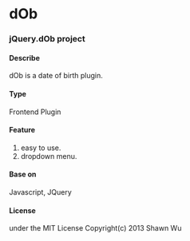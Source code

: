 dOb
=========

### jQuery.dOb project

#### Describe
dOb is a date of birth plugin.

#### Type 
Frontend Plugin

#### Feature 
1. easy to use.
2. dropdown menu.

#### Base on
Javascript, JQuery

#### License
under the MIT License Copyright(c) 2013 Shawn Wu
